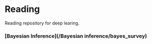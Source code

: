 # Reading

Reading repository for deep learing.

### [Bayesian Inference](/Bayesian inference/bayes_survey) 

